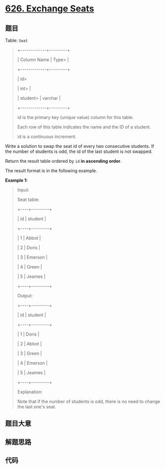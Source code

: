 # [626. Exchange Seats](https://leetcode.com/problems/exchange-seats/)

## 题目

Table: `Seat`

> 
> 
> 
> 
> 
> +-------------+---------+
> 
> | Column Name | Type> 
> |
> 
> +-------------+---------+
> 
> | id> 
> > 
>   | int> 
>  |
> 
> | student> 
>  | varchar |
> 
> +-------------+---------+
> 
> id is the primary key (unique value) column for this table.
> 
> Each row of this table indicates the name and the ID of a student.
> 
> id is a continuous increment.
> 
> 



Write a solution to swap the seat id of every two consecutive students. If the
number of students is odd, the id of the last student is not swapped.

Return the result table ordered by `id` **in ascending order**.

The result format is in the following example.



**Example 1:**

> Input: 
> 
> Seat table:
> 
> +----+---------+
> 
> | id | student |
> 
> +----+---------+
> 
> | 1  | Abbot   |
> 
> | 2  | Doris   |
> 
> | 3  | Emerson |
> 
> | 4  | Green   |
> 
> | 5  | Jeames  |
> 
> +----+---------+
> 
> Output: 
> 
> +----+---------+
> 
> | id | student |
> 
> +----+---------+
> 
> | 1  | Doris   |
> 
> | 2  | Abbot   |
> 
> | 3  | Green   |
> 
> | 4  | Emerson |
> 
> | 5  | Jeames  |
> 
> +----+---------+
> 
> Explanation: 
> 
> Note that if the number of students is odd, there is no need to change the last one's seat.
> 
> 


## 题目大意

## 解题思路

## 代码

```javascript

```


